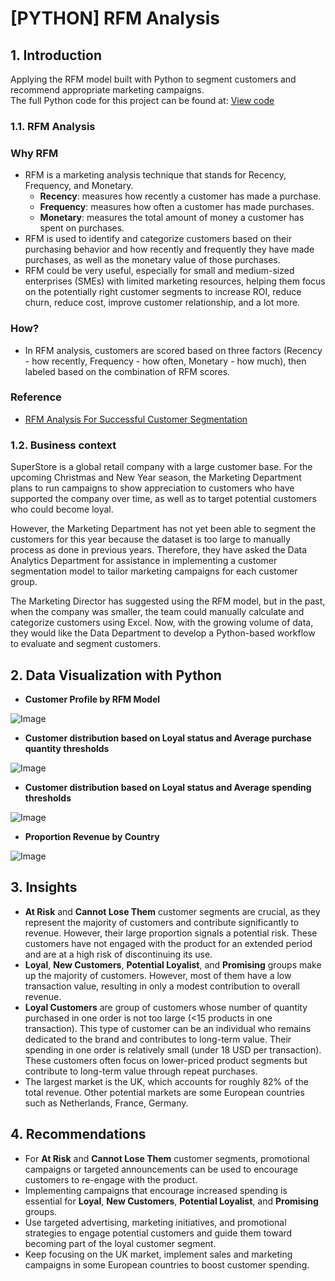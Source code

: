 # [PYTHON] RFM Analysis

## 1. Introduction
Applying the RFM model built with Python to segment customers and recommend appropriate marketing campaigns.\
The full Python code for this project can be found at: [View code](https://colab.research.google.com/drive/1SGRJx5Mqa6DhBUVCZ_9IAY9aNhHHdBIG#scrollTo=EmqsV049KgD-)
### 1.1. RFM Analysis
### Why RFM
- RFM is a marketing analysis technique that stands for Recency, Frequency, and Monetary.
  - **Recency**: measures how recently a customer has made a purchase.
  - **Frequency**: measures how often a customer has made purchases.
  - **Monetary**: measures the total amount of money a customer has spent on purchases.
- RFM is used to identify and categorize customers based on their purchasing behavior and how recently and frequently they have made purchases, as well as the monetary value of those purchases.
- RFM could be very useful, especially for small and medium-sized enterprises (SMEs) with limited marketing resources, helping them focus on the potentially right customer segments to increase ROI, reduce churn, reduce cost, improve customer relationship, and a lot more.

### How?
- In RFM analysis, customers are scored based on three factors (Recency - how recently, Frequency - how often, Monetary - how much), then labeled based on the combination of RFM scores.

### Reference
- [RFM Analysis For Successful Customer Segmentation](https://www.putler.com/rfm-analysis)
### 1.2. Business context
SuperStore is a global retail company with a large customer base. For the upcoming Christmas and New Year season, the Marketing Department plans to run campaigns to show appreciation to customers who have supported the company over time, as well as to target potential customers who could become loyal.

However, the Marketing Department has not yet been able to segment the customers for this year because the dataset is too large to manually process as done in previous years. Therefore, they have asked the Data Analytics Department for assistance in implementing a customer segmentation model to tailor marketing campaigns for each customer group.

The Marketing Director has suggested using the RFM model, but in the past, when the company was smaller, the team could manually calculate and categorize customers using Excel. Now, with the growing volume of data, they would like the Data Department to develop a Python-based workflow to evaluate and segment customers.

## 2. Data Visualization with Python
- **Customer Profile by RFM Model**

![Image](https://github.com/user-attachments/assets/8897d439-c0e1-4b69-8171-540316ba0786)

- **Customer distribution based on Loyal status and Average purchase quantity thresholds**
  
![Image](https://github.com/user-attachments/assets/d57d97ac-289d-42dd-afe5-9a36879ac072)

- **Customer distribution based on Loyal status and Average spending thresholds**

![Image](https://github.com/user-attachments/assets/d76c83d3-4884-428b-b21d-d47cc36fbe11)

- **Proportion Revenue by Country**
  
![Image](https://github.com/user-attachments/assets/3814adaa-cf48-429e-8611-1e81dfcadd69)

## 3. Insights
- **At Risk** and **Cannot Lose Them** customer segments are crucial, as they represent the majority of customers and contribute significantly to revenue. However, their large proportion signals a potential risk. These customers have not engaged with the product for an extended period and are at a high risk of discontinuing its use.
- **Loyal**, **New Customers**, **Potential Loyalist**, and **Promising** groups make up the majority of customers. However, most of them have a low transaction value, resulting in only a modest contribution to overall revenue.
- **Loyal Customers** are group of customers whose number of quantity purchased in one order is not too large (<15 products in one transaction). This type of customer can be an individual who remains dedicated to the brand and contributes to long-term value. Their spending in one order is relatively small (under 18 USD per transaction). These customers often focus on lower-priced product segments but contribute to long-term value through repeat purchases.
- The largest market is the UK, which accounts for roughly 82% of the total revenue. Other potential markets are some European countries such as Netherlands, France, Germany.
## 4. Recommendations
- For **At Risk** and **Cannot Lose Them** customer segments, promotional campaigns or targeted announcements can be used to encourage customers to re-engage with the product.
- Implementing campaigns that encourage increased spending is essential for **Loyal**, **New Customers**, **Potential Loyalist**, and **Promising** groups.
- Use targeted advertising, marketing initiatives, and promotional strategies to engage potential customers and guide them toward becoming part of the loyal customer segment.
- Keep focusing on the UK market, implement sales and marketing campaigns in some European countries to boost customer spending.
